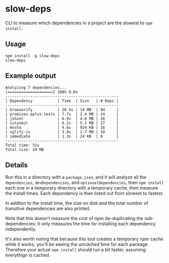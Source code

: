 slow-deps
====

CLI to measure which dependencies in a project are the slowest to `npm install`.

Usage
----

    npm install -g slow-deps
    slow-deps

Example output
----

```
Analyzing 7 dependencies...
[====================] 100% 0.0s
--------------------------------------------------
| Dependency           | Time  | Size   | # Deps |
--------------------------------------------------
| browserify           | 20.5s | 14 MB  | 94     |
| promises-aplus-tests | 7.7s  | 2.4 MB | 24     |
| jshint               | 6.9s  | 4.6 MB | 26     |
| istanbul             | 6.2s  | 5.1 MB | 27     |
| mocha                | 4.6s  | 924 KB | 16     |
| uglify-js            | 3.9s  | 1.7 MB | 18     |
| immediate            | 1.3s  | 24 KB  | 0      |
--------------------------------------------------
Total time: 51s
Total size: 29 MB
```

Details
----


Run this in a directory with a `package.json`, and it will analyze all the `dependencies`, 
`devDependencies`, and `optionalDependencies`, then `npm install` each one in a temporary 
directory with a temporary cache, then measure the install times. Each dependency is then listed out 
from slowest to fastest.

In additon to the install time, the size on disk and the total number of transitive dependencies are also printed.

Note that this doesn't measure the cost of npm de-duplicating the sub-dependencies; 
it only measures the time for installing each dependency independently.

It's also worth noting that because this tool creates a temporary npm cache while it works,
you'll be seeing the _uncached_ time for each package. Therefore your actual `npm install` should run a bit faster,
assuming everythign is cached.
